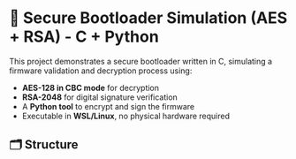 # 🔐 Secure Bootloader Simulation (AES + RSA) - C + Python

This project demonstrates a secure bootloader written in C, simulating a firmware validation and decryption process using:

- **AES-128 in CBC mode** for decryption
- **RSA-2048** for digital signature verification
- A **Python tool** to encrypt and sign the firmware
- Executable in **WSL/Linux**, no physical hardware required

## 🗂️ Structure
